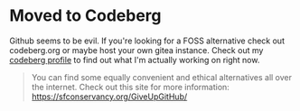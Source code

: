 # Moved to Codeberg

Github seems to be evil. If you're looking for a FOSS alternative check out codeberg.org or maybe host your own gitea instance. Check out my [codeberg profile](https://codeberg.org/petros_katiforis) to find out what I'm actually working on right now.

> You can find some equally convenient and ethical alternatives all over the internet. Check out this site for more information: https://sfconservancy.org/GiveUpGitHub/
